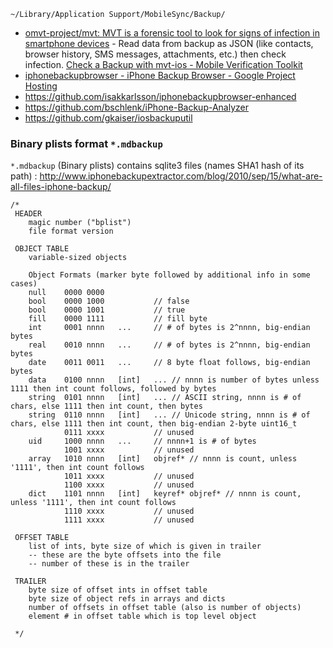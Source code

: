 	~/Library/Application Support/MobileSync/Backup/

- [omvt-project/mvt: MVT is a forensic tool to look for signs of infection in smartphone devices](https://github.com/mvt-project/mvt) - Read data from backup as JSON (like contacts, browser history, SMS messages, attachments,  etc.) then check infection. [Check a Backup with mvt-ios - Mobile Verification Toolkit](https://mvt-docs.readthedocs.io/en/latest/ios/backup/check.html)
- [iphonebackupbrowser - iPhone Backup Browser - Google Project Hosting](https://code.google.com/p/iphonebackupbrowser/)
- https://github.com/isakkarlsson/iphonebackupbrowser-enhanced
- https://github.com/bschlenk/iPhone-Backup-Analyzer
- https://github.com/gkaiser/iosbackuputil

### Binary plists format `*.mdbackup`

`*.mdbackup` (Binary plists) contains sqlite3 files (names SHA1 hash of its path) : http://www.iphonebackupextractor.com/blog/2010/sep/15/what-are-all-files-iphone-backup/

```
/*
 HEADER
	magic number ("bplist")
	file format version

 OBJECT TABLE
	variable-sized objects

	Object Formats (marker byte followed by additional info in some cases)
	null	0000 0000
	bool	0000 1000			// false
	bool	0000 1001			// true
	fill	0000 1111			// fill byte
	int		0001 nnnn	...		// # of bytes is 2^nnnn, big-endian bytes
	real	0010 nnnn	...		// # of bytes is 2^nnnn, big-endian bytes
	date	0011 0011	...		// 8 byte float follows, big-endian bytes
	data	0100 nnnn	[int]	...	// nnnn is number of bytes unless 1111 then int count follows, followed by bytes
	string	0101 nnnn	[int]	...	// ASCII string, nnnn is # of chars, else 1111 then int count, then bytes
	string	0110 nnnn	[int]	...	// Unicode string, nnnn is # of chars, else 1111 then int count, then big-endian 2-byte uint16_t
 			0111 xxxx			// unused
	uid		1000 nnnn	...		// nnnn+1 is # of bytes
 			1001 xxxx			// unused
	array	1010 nnnn	[int]	objref*	// nnnn is count, unless '1111', then int count follows
 			1011 xxxx			// unused
 		   	1100 xxxx			// unused
	dict	1101 nnnn	[int]	keyref* objref*	// nnnn is count, unless '1111', then int count follows
 			1110 xxxx			// unused
 		   	1111 xxxx			// unused

 OFFSET TABLE
	list of ints, byte size of which is given in trailer
	-- these are the byte offsets into the file
	-- number of these is in the trailer

 TRAILER
	byte size of offset ints in offset table
	byte size of object refs in arrays and dicts
	number of offsets in offset table (also is number of objects)
	element # in offset table which is top level object

 */
```
